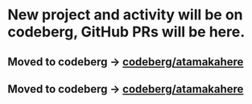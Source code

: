 # New project and activity will be on codeberg, GitHub PRs will be here.
## Moved to codeberg -> [codeberg/atamakahere](https://codeberg.org/atamakahere)
## Moved to codeberg -> [codeberg/atamakahere](https://codeberg.org/atamakahere)
